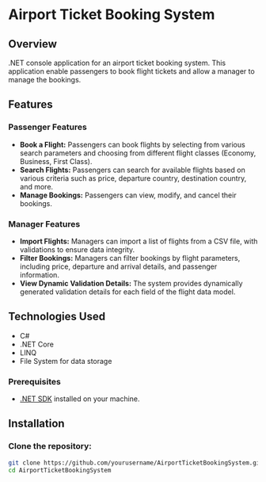 # Airport Ticket Booking System

## Overview
.NET console application for an airport ticket booking system. This application enable passengers to book flight tickets and allow a manager to manage the bookings.
## Features

### Passenger Features
- **Book a Flight:** Passengers can book flights by selecting from various search parameters and choosing from different flight classes (Economy, Business, First Class).
- **Search Flights:** Passengers can search for available flights based on various criteria such as price, departure country, destination country, and more.
- **Manage Bookings:** Passengers can view, modify, and cancel their bookings.

### Manager Features
- **Import Flights:** Managers can import a list of flights from a CSV file, with validations to ensure data integrity.
- **Filter Bookings:** Managers can filter bookings by flight parameters, including price, departure and arrival details, and passenger information.
- **View Dynamic Validation Details:** The system provides dynamically generated validation details for each field of the flight data model.

## Technologies Used
- C#
- .NET Core
- LINQ
- File System for data storage

### Prerequisites
- [.NET SDK](https://dotnet.microsoft.com/download) installed on your machine.

## Installation
 ### Clone the repository:
   ```bash
   git clone https://github.com/yourusername/AirportTicketBookingSystem.git
   cd AirportTicketBookingSystem
